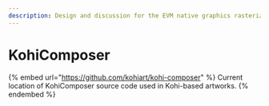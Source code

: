 ```yaml
---
description: Design and discussion for the EVM native graphics rasterizer.
---
```


# KohiComposer

{% embed url="https://github.com/kohiart/kohi-composer" %}
Current location of KohiComposer source code used in Kohi-based artworks.
{% endembed %}
